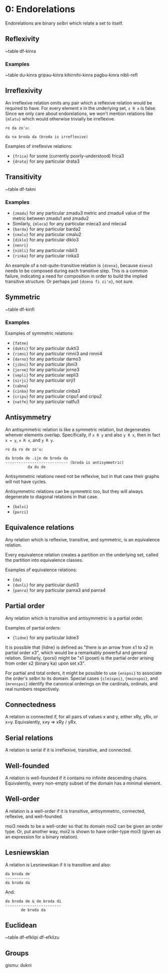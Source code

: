 # 0: Endorelations

Endorelations are binary *selbri* which relate a set to itself.

## Reflexivity

~table df-kinra

### Examples

~table du-kinra gripau-kinra kihirnihi-kinra pagbu-kinra nibli-refl

## Irreflexivity

An irreflexive relation omits any pair which a reflexive relation would be
required to have. For every element x in the underlying set, `x R x` is false.
Since we only care about endorelations, we won't mention relations like
``{mlatu}`` which would otherwise trivially be irreflexive.

    ro da zo'u:

    da na broda da (broda is irreflexive)

Examples of irreflexive relations:

* ``{frica}`` for some (currently poorly-understood) frica3
* ``{drata}`` for any particular drata3

## Transitivity

~table df-takni

### Examples

* ``{zmadu}`` for any particular zmadu3 metric and zmadu4 value of the metric
  between zmadu1 and zmadu2
* Similarly, ``{mleca}`` for any particular mleca3 and mleca4
* ``{barda}`` for any particular barda2
* ``{cmalu}`` for any particular cmalu2
* ``{diklo}`` for any particular diklo3
* ``{nenri}``
* ``{nibli}`` for any particular nibli3
* ``{rinka}`` for any particular rinka3

An example of a not-quite-transitive relation is ``{dzena}``, because
``dzena3`` needs to be composed during each transitive step. This is a common
failure, indicating a need for composition in order to build the implied
transitive structure. Or perhaps just ``{dzena fi zi'o}``, not sure.

## Symmetric

~table df-kinfi

### Examples

Examples of symmetric relations:

* ``{fatne}``
* ``{dukti}`` for any particular dukti3
* ``{rimni}`` for any particular rimni3 and rimni4
* ``{darno}`` for any particular darno3
* ``{jibni}`` for any particular jibni3
* ``{jorne}`` for any particular jorne3
* ``{sepli}`` for any particular sepli3
* ``{sirji}`` for any particular sirji1
* ``{cabna}``
* ``{cinba}`` for any particular cinba3
* ``{cripu}`` for any particular cripu1 and cripu2
* ``{natfe}`` for any particular natfu3

## Antisymmetry

An antisymmetric relation is like a symmetric relation, but degenerates
whenver elements overlap. Specifically, if `x R y` and also `y R x`, then in
fact `x = y`, `x R x`, and `y R y`.

    ro da ro de zo'u:

    da broda de .ije de broda da
    ---------------------------- (broda is antisymmetric)
              da du de

Antisymmetric relations need not be reflexive, but in that case their graphs
will not have cycles.

Antisymmetric relations can be symmetric too, but they will always degenerate
to diagonal relations in that case.

* ``{balvi}``
* ``{purci}``

## Equivalence relations

Any relation which is reflexive, transitive, and symmetric, is an equivalence
relation.

Every equivalence relation creates a partition on the underlying set, called
the partition into equivalence classes.

Examples of equivalence relations:

* ``{du}``
* ``{dunli}`` for any particular dunli3
* ``{panra}`` for any particular panra3 and panra4

## Partial order

Any relation which is transitive and antisymmetric is a partial order.

Examples of partial orders:

* ``{lidne}`` for any particular lidne3

It is possible that {lidne} is defined as "there is an arrow from x1 to x2 in
partial order x3", which would be a remarkably powerful and general relation.
Similarly, {porsi} might be "x1 (poset) is the partial order arising from
order x2 (binary ka) upon set x3".

For partial and total orders, it might be possible to use ``{enspoi}`` to
associate the order's selbri to its domain. Special cases ``{cleispoi}``,
``{moinspoi}``, and ``{mrenspoi}`` identify the canonical orderings on the
cardinals, ordinals, and real numbers respectively.

## Connectedness

A relation is connected if, for all pairs of values x and y, either xRy, yRx,
or x=y. Equivalently, x≠y => xRy \/ yRx.

## Serial relations

A relation is serial if it is irreflexive, transitive, and connected.

## Well-founded

A relation is well-founded if it contains no infinite descending chains.
Equivalently, every non-empty subset of the domain has a minimal element.

## Well-order

A relation is a well-order if it is transitive, antisymmetric, connected,
reflexive, and well-founded.

moi3 needs to be a well-order so that its domain moi2 can be given an order
type. Or, put another way, moi2 is shown to have order-type moi3 (given as an
expression for a binary relation).

## Lesniewskian

A relation is Lesniewskian if it is transitive and also:

    da broda de
    -----------
    da broda da

And:

    da broda de & de broda di
    -------------------------
           de broda da

## Euclidean

~table df-efklipi df-efklizu

## Groups

gismu: dukni
